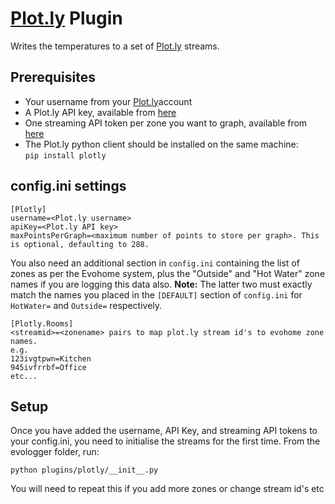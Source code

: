 # [Plot.ly](https://plot.ly) Plugin

Writes the temperatures to a set of [Plot.ly](https://plot.ly) streams.

## Prerequisites
* Your username from your [Plot.ly](https://plot.ly)account
* A Plot.ly API key, available from [here](https://plot.ly/settings/api)
* One streaming API token per zone you want to graph, available from [here](https://plot.ly/settings/api)
* The Plot.ly python client should be installed on the same machine:  
  `pip install plotly`

## config.ini settings
```
[Plotly]
username=<Plot.ly username>
apiKey=<Plot.ly API key>
maxPointsPerGraph=<maximum number of points to store per graph>. This is optional, defaulting to 288.
```

You also need an additional section in `config.ini` containing the list of zones as per the Evohome system, plus the "Outside" and "Hot Water" zone names if you are logging this data also.
**Note:** The latter two must exactly match the names you placed in the `[DEFAULT]` section of `config.ini` for `HotWater=` and `Outside=` respectively.
```
[Plotly.Rooms]
<streamid>=<zonename> pairs to map plot.ly stream id's to evohome zone names.
e.g.
123ivgtpwn=Kitchen
945ivfrrbf=Office
etc...
```

## Setup ##
Once you have added the username, API Key, and streaming API tokens to your config.ini, you need to initialise the streams for the first time.
From the evologger folder, run:
```
python plugins/plotly/__init__.py
```

You will need to repeat this if you add more zones or change stream id's etc
